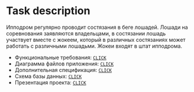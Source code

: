 # Task description
Ипподром регулярно проводит состязания в беге лошадей. Лошади на соревнования
заявляются владельцами, в состязании лошадь участвует вместе с жокеем, который в
различных состязаниях может работать с различными лошадьми. Жокеи входят в штат
ипподрома.

* Функциональные требования: [`CLICK`](https://fpmi-tp2022.github.io/labrabota5t2-chernushkoarthur/FunctionalRequirements)
* Диаграмма файлов приложения: [`CLICK`](https://fpmi-tp2022.github.io/labrabota5t2-chernushkoarthur/ApplicationFilesDiagram)
* Дополнительная спецификация: [`CLICK`](https://fpmi-tp2022.github.io/labrabota5t2-chernushkoarthur/AdditionalSpecification)
* Схема базы данных: [`CLICK`](https://fpmi-tp2022.github.io/labrabota5t2-chernushkoarthur/DatabaseSchema)
* Презентация проекта: [`CLICK`](https://fpmi-tp2022.github.io/labrabota5t2-chernushkoarthur/ProjectPresentation)
